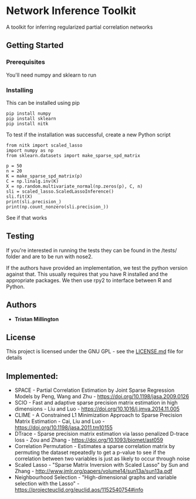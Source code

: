 
# Network Inference Toolkit

A toolkit for inferring regularized partial correlation networks

## Getting Started

### Prerequisites

You'll need numpy and sklearn to run 

### Installing

This can be installed using pip

```
pip install numpy
pip install sklearn
pip install nitk
```

To test if the installation was successful, create a new Python script 
```
from nitk import scaled_lasso
import numpy as np
from sklearn.datasets import make_sparse_spd_matrix

p = 50
n = 20
K = make_sparse_spd_matrix(p)
C = np.linalg.inv(K)
X = np.random.multivariate_normal(np.zeros(p), C, n)
sli = scaled_lasso.ScaledLassoInference()
sli.fit(X)
print(sli.precision_)
print(np.count_nonzero(sli.precision_))
```
See if that works 

## Testing

If you're interested in running the tests they can be found in the /tests/ folder and are to
be run with nose2. 

If the authors have provided an implementation, we test the python version against that. This
usually requires that you have R installed and the appropriate packages. We then use rpy2 to 
interface between R and Python. 

## Authors

* **Tristan Millington**

## License

This project is licensed under the GNU GPL - see the [LICENSE.md](LICENSE.md) file for details

## Implemented:
* SPACE - Partial Correlation Estimation by Joint Sparse Regression Models  by Peng, Wang and Zhu - https://doi.org/10.1198/jasa.2009.0126
* SCIO - Fast and adaptive sparse precision matrix estimation in high dimensions - Liu and Luo - https://doi.org/10.1016/j.jmva.2014.11.005
* CLIME - A Constrained L1 Minimization Approach to Sparse Precision Matrix Estimation - Cai, Liu and Luo - https://doi.org/10.1198/jasa.2011.tm10155
* DTrace - Sparse precision matrix estimation via lasso penalized D-trace loss - Zou and Zhang - https://doi.org/10.1093/biomet/ast059
* Correlation Permutation - Estimates a sparse correlation matrix by permuting the dataset repeatedly to get a p-value to see if the correlation between two variables is just as likely to occur through noise 
* Scaled Lasso - "Sparse Matrix Inversion with Scaled Lasso" by Sun and Zhang - http://www.jmlr.org/papers/volume14/sun13a/sun13a.pdf
* Neighbourhood Selection - "High-dimensional graphs and variable selection with the Lasso" - https://projecteuclid.org/euclid.aos/1152540754#info

